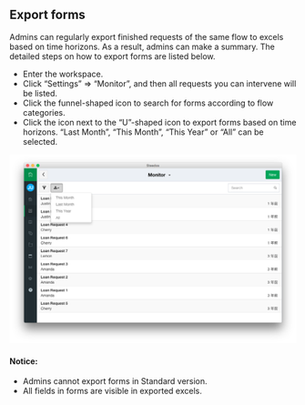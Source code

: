 ## Export forms

Admins can regularly export finished requests of the same flow to excels based on time horizons. As a result, admins can make a summary. The detailed steps on how to export forms are listed below.

- Enter the workspace.
- Click “Settings” => “Monitor”, and then all requests you can intervene will be listed.
- Click the funnel-shaped icon to search for forms according to flow categories.
- Click the icon next to the “U”-shaped icon to export forms based on time horizons. “Last Month”, “This Month”, “This Year” or “All” can be selected.

![](images/eight.png)
#### Notice:
- Admins cannot export forms in Standard version.
- All fields in forms are visible in exported excels.

